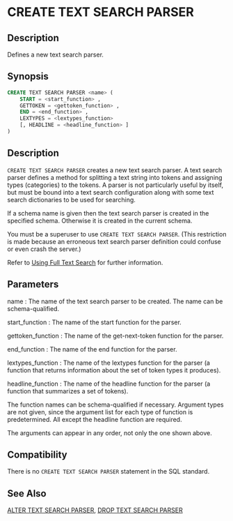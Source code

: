 # CREATE TEXT SEARCH PARSER

## Description

Defines a new text search parser.

## Synopsis

```sql
CREATE TEXT SEARCH PARSER <name> (
    START = <start_function> ,
    GETTOKEN = <gettoken_function> ,
    END = <end_function> ,
    LEXTYPES = <lextypes_function>
    [, HEADLINE = <headline_function> ]
)
```

## Description

`CREATE TEXT SEARCH PARSER` creates a new text search parser. A text search parser defines a method for splitting a text string into tokens and assigning types (categories) to the tokens. A parser is not particularly useful by itself, but must be bound into a text search configuration along with some text search dictionaries to be used for searching.

If a schema name is given then the text search parser is created in the specified schema. Otherwise it is created in the current schema.

You must be a superuser to use `CREATE TEXT SEARCH PARSER`. (This restriction is made because an erroneous text search parser definition could confuse or even crash the server.)

Refer to [Using Full Text Search](../../admin_guide/textsearch/full-text-search.html#full-text-search) for further information.

## Parameters

name
:   The name of the text search parser to be created. The name can be schema-qualified.

start_function
:   The name of the start function for the parser.

gettoken_function
:   The name of the get-next-token function for the parser.

end_function
:   The name of the end function for the parser.

lextypes_function
:   The name of the lextypes function for the parser (a function that returns information about the set of token types it produces).

headline_function
:   The name of the headline function for the parser (a function that summarizes a set of tokens).

The function names can be schema-qualified if necessary. Argument types are not given, since the argument list for each type of function is predetermined. All except the headline function are required.

The arguments can appear in any order, not only the one shown above.

## Compatibility

There is no `CREATE TEXT SEARCH PARSER` statement in the SQL standard.

## See Also

[ALTER TEXT SEARCH PARSER](/docs/sql-statements/sql-statement-alter-text-search-parser.md), [DROP TEXT SEARCH PARSER](/docs/sql-statements/sql-statement-drop-text-search-parser.md)




